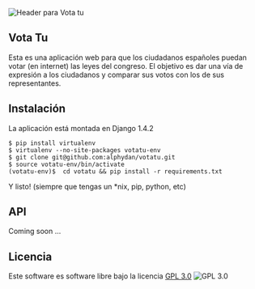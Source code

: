 ![Header para Vota tu](http://i.imgur.com/koBj5.png "Vota tu")


## Vota Tu

Esta es una aplicación web para que los ciudadanos españoles puedan votar (en internet) las leyes del congreso.
El objetivo es dar una vía de expresión a los ciudadanos y comparar sus votos con los de sus representantes.

## Instalación

La aplicación está montada en Django 1.4.2

    $ pip install virtualenv
    $ virtualenv --no-site-packages votatu-env
    $ git clone git@github.com:alphydan/votatu.git 
    $ source votatu-env/bin/activate
    (votatu-env)$  cd votatu && pip install -r requirements.txt     

Y listo! (siempre que tengas un *nix, pip, python, etc)
    

## API

Coming soon ...

## Licencia

Este software es software libre bajo la licencia [GPL 3.0](http://www.gnu.org/licenses/gpl.html "GPL 3.0")
![GPL 3.0](http://www.gnu.org/graphics/gplv3-127x51.png "GPL 3.0")
